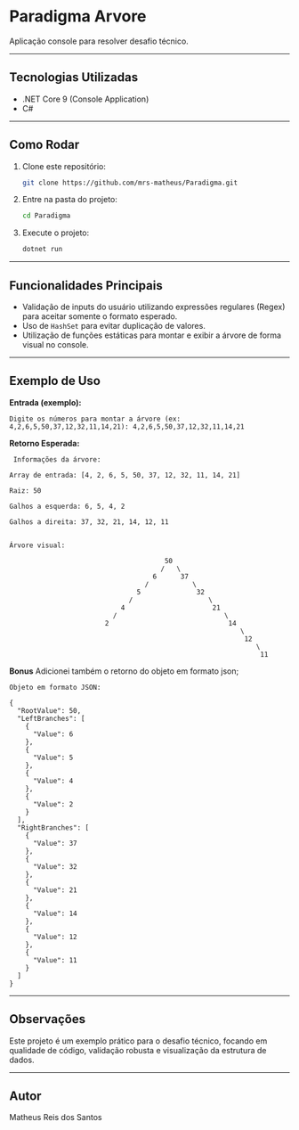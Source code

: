 
# Paradigma Arvore

Aplicação console para resolver desafio técnico.

---

## Tecnologias Utilizadas

- .NET Core 9 (Console Application)
- C#

---

## Como Rodar

1. Clone este repositório:
   ```bash
   git clone https://github.com/mrs-matheus/Paradigma.git
   ```
2. Entre na pasta do projeto:
   ```bash
   cd Paradigma
   ```
3. Execute o projeto:
   ```bash
   dotnet run
   ```

---

## Funcionalidades Principais

- Validação de inputs do usuário utilizando expressões regulares (Regex) para aceitar somente o formato esperado.
- Uso de `HashSet` para evitar duplicação de valores.
- Utilização de funções estáticas para montar e exibir a árvore de forma visual no console.

---

## Exemplo de Uso

**Entrada (exemplo):**
```
Digite os números para montar a árvore (ex: 4,2,6,5,50,37,12,32,11,14,21): 4,2,6,5,50,37,12,32,11,14,21

```

**Retorno Esperada:**
```
 Informações da árvore:

Array de entrada: [4, 2, 6, 5, 50, 37, 12, 32, 11, 14, 21]

Raiz: 50

Galhos a esquerda: 6, 5, 4, 2

Galhos a direita: 37, 32, 21, 14, 12, 11


Árvore visual:

                                       50
                                      /   \
                                    6      37
                                  /           \
                                5              32
                              /                   \
                            4                      21
                          /                           \
                        2                              14
                                                          \
                                                           12
                                                              \
                                                               11
```

**Bonus**
Adicionei também o retorno do objeto em formato json;

```
Objeto em formato JSON:

{
  "RootValue": 50,
  "LeftBranches": [
    {
      "Value": 6
    },
    {
      "Value": 5
    },
    {
      "Value": 4
    },
    {
      "Value": 2
    }
  ],
  "RightBranches": [
    {
      "Value": 37
    },
    {
      "Value": 32
    },
    {
      "Value": 21
    },
    {
      "Value": 14
    },
    {
      "Value": 12
    },
    {
      "Value": 11
    }
  ]
}

```

---

## Observações

Este projeto é um exemplo prático para o desafio técnico, focando em qualidade de código, validação robusta e visualização da estrutura de dados.

---

## Autor

Matheus Reis dos Santos
